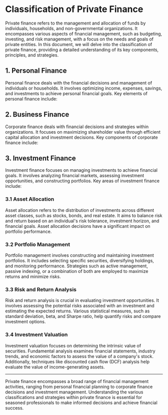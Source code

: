 # Classification of Private Finance

Private finance refers to the management and allocation of funds by individuals, households, and non-governmental organizations. It encompasses various aspects of financial management, such as budgeting, investing, and risk management, with a focus on the needs and goals of private entities. In this document, we will delve into the classification of private finance, providing a detailed understanding of its key components, principles, and strategies.



## 1. Personal Finance
Personal finance deals with the financial decisions and management of individuals or households. It involves optimizing income, expenses, savings, and investments to achieve personal financial goals. Key elements of personal finance include:

## 2. Business Finance
Corporate finance deals with financial decisions and strategies within organizations. It focuses on maximizing shareholder value through efficient capital allocation and investment decisions. Key components of corporate finance include:


## 3. Investment Finance
Investment finance focuses on managing investments to achieve financial goals. It involves analyzing financial markets, assessing investment opportunities, and constructing portfolios. Key areas of investment finance include:

### 3.1 Asset Allocation
Asset allocation refers to the distribution of investments across different asset classes, such as stocks, bonds, and real estate. It aims to balance risk and return based on an individual's risk tolerance, investment horizon, and financial goals. Asset allocation decisions have a significant impact on portfolio performance.

### 3.2 Portfolio Management
Portfolio management involves constructing and maintaining investment portfolios. It includes selecting specific securities, diversifying holdings, and monitoring performance. Strategies such as active management, passive indexing, or a combination of both are employed to maximize returns and minimize risks.

### 3.3 Risk and Return Analysis
Risk and return analysis is crucial in evaluating investment opportunities. It involves assessing the potential risks associated with an investment and estimating the expected returns. Various statistical measures, such as standard deviation, beta, and Sharpe ratio, help quantify risks and compare investment options.

### 3.4 Investment Valuation
Investment valuation focuses on determining the intrinsic value of securities. Fundamental analysis examines financial statements, industry trends, and economic factors to assess the value of a company's stock. Additionally, techniques like discounted cash flow (DCF) analysis help evaluate the value of income-generating assets.

---

Private finance encompasses a broad range of financial management activities, ranging from personal financial planning to corporate finance decisions and investment management. Understanding the various classifications and strategies within private finance is essential for seasoned professionals to make informed decisions and achieve financial success.